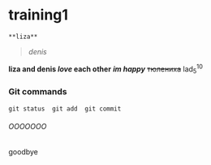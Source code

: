 # training1
`**liza**` 
>*denis*      

**liza and denis _love_ each other**
***im happy***
~~тюлениха~~
lad<sub>5</sub><sup>10</sup>
### Git commands
`git status 
git add 
git commit`






































###### OOOOOOO
goodbye
